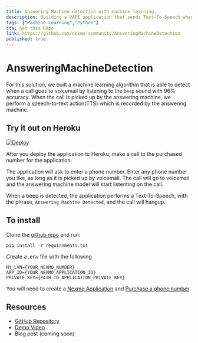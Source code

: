 ```yaml
---
title: Answering Machine detection with machine learning.
description: Building a VAPI application that sends Text-To-Speech when an answering machine is detected.
tags: ["Machine Learning","Python"]
cta: Get this Repo
link: https://github.com/nexmo-community/AnsweringMachineDetection
published: true
---
```



# AnsweringMachineDetection

For this solution, we built a machine learning algorithm that is able to detect when a call goes to voicemail by listening to the `beep` sound with 96% accuracy. When the call is picked up by the answering machine, we perform a speech-to-text action(TTS) which is recorded by the answering machine.

## Try it out on Heroku
[![Deploy](https://www.herokucdn.com/deploy/button.svg)](https://heroku.com/deploy?template=https://github.com/nexmo-community/AnsweringMachineDetection)

After you deploy the application to Heroku, make a call to the purchased number for the application.

The application will ask to enter a phone number. 
Enter any phone number you like, as long as it is picked up by voicemail. The call will go to voicemail and the answering machine model will start listenting on the call.

When a beep is detected, the application performs a Text-To-Speech, with the phrase, `Answering Machine Detected`, and the call will hangup.

## To install
Clone the [github repo](https://github.com/nexmo-community/AnsweringMachineDetection) and run: 

`pip install -r requirements.txt`

Create a .env file with the following
```
MY_LVN={YOUR_NEXMO_NUMBER}
APP_ID={YOUR_NEXMO_APPLICATION_ID}
PRIVATE_KEY={PATH_TO_APPLICATION_PRIVATE_KEY}
```

You will need to create a [Nexmo Application](https://developer.nexmo.com/concepts/guides/applications) and [Purchase a phone number](https://developer.nexmo.com/numbers/building-blocks/buy-a-number)

## Resources
* [GitHub Repository](https://github.com/nexmo-community/AnsweringMachineDetection)
* [Demo Video](https://www.youtube.com/watch?v=ZREXmLOtScA)
* Blog post (coming soon)

